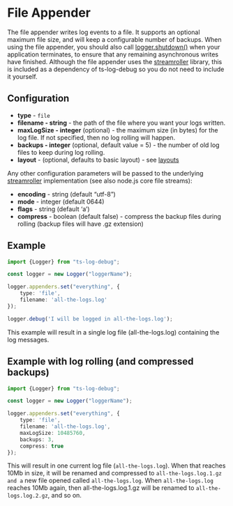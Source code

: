 # File Appender

The file appender writes log events to a file. It supports an optional maximum file size, and will keep a configurable 
number of backups. 
When using the file appender, you should also call [logger.shutdown()](../getting-started.md) when your application terminates, 
to ensure that any remaining asynchronous writes have finished. 
Although the file appender uses the [streamroller](https://github.com/nomiddlename/streamroller) library, this is included as a dependency of ts-log-debug so you do not 
need to include it yourself.

## Configuration

- **type** - `file`
- **filename - string** - the path of the file where you want your logs written.
- **maxLogSize - integer** (optional) - the maximum size (in bytes) for the log file. If not specified, then no log rolling will happen.
- **backups - integer** (optional, default value = 5) - the number of old log files to keep during log rolling.
- **layout** - (optional, defaults to basic layout) - see [layouts](../layouts.md)

Any other configuration parameters will be passed to the underlying [streamroller](https://github.com/nomiddlename/streamroller) 
implementation (see also node.js core file streams):

- **encoding** - string (default “utf-8”)
- **mode** - integer (default 0644)
- **flags** - string (default ‘a’)
- **compress** - boolean (default false) - compress the backup files during rolling (backup files will have .gz extension)

## Example
```typescript
import {Logger} from "ts-log-debug";

const logger = new Logger("loggerName");

logger.appenders.set("everything", {
    type: 'file', 
    filename: 'all-the-logs.log'
});

logger.debug('I will be logged in all-the-logs.log');
```

This example will result in a single log file (all-the-logs.log) containing the log messages.

## Example with log rolling (and compressed backups)

```typescript
import {Logger} from "ts-log-debug";

const logger = new Logger("loggerName");

logger.appenders.set("everything", {
    type: 'file', 
    filename: 'all-the-logs.log',
    maxLogSize: 10485760,
    backups: 3,
    compress: true
});
```
This will result in one current log file (`all-the-logs.log`). When that reaches 10Mb in size, it will be renamed and 
compressed to `all-the-logs.log.1.gz and a` new file opened called `all-the-logs.log`.
When `all-the-logs.log` reaches 10Mb again, then all-the-logs.log.1.gz will be renamed to 
`all-the-logs.log.2.gz`, and so on.